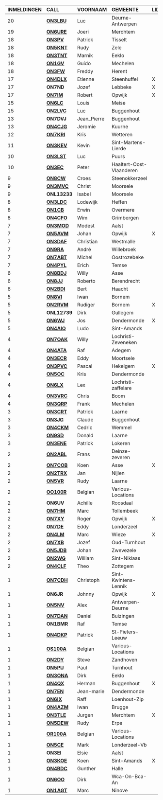 |INMELDINGEN|CALL|VOORNAAM|GEMEENTE|LID|
|:---|:---|:---|:---|:---|
|20|**<a href="https://www.qrz.com/db/on3lbu">ON3LBU</a>** | Luc | Deurne-Antwerpen |  |
|19|**<a href="https://www.qrz.com/db/on6ure">ON6URE</a>** | Joeri | Merchtem |  |
|18|**<a href="https://www.qrz.com/db/on3pv">ON3PV</a>** | Patrick | Tisselt |  |
|18|**<a href="https://www.qrz.com/db/on5knt">ON5KNT</a>** | Rudy | Zele |  |
|18|**<a href="https://www.qrz.com/db/on3tnt">ON3TNT</a>** | Marnik | Eeklo |  |
|18|**<a href="https://www.qrz.com/db/on1gv">ON1GV</a>** | Guido | Mechelen |  |
|18|**<a href="https://www.qrz.com/db/on3fw">ON3FW</a>** | Freddy | Herent |  |
|17|**<a href="https://www.qrz.com/db/on4dlx">ON4DLX</a>** | Etienne | Steenhuffel | X |
| 17 |**ON7ND**|Jozef|Lebbeke|X|
|17|**<a href="https://www.qrz.com/db/on7im">ON7IM</a>** | Robert | Opwijk | X |
|15|**<a href="https://www.qrz.com/db/on6lc">ON6LC</a>** | Louis | Meise |  |
|15|**<a href="https://www.qrz.com/db/on2lvc">ON2LVC</a>** | Luc | Buggenhout |  |
| 13 |**ON7DVJ**|Jean_Pierre|Buggenhout||
|13|**<a href="https://www.qrz.com/db/on4cjg">ON4CJG</a>** | Jeromie | Kuurne |  |
|12|**<a href="https://www.qrz.com/db/on7kri">ON7KRI</a>** | Kris | Wetteren |  |
|11|**<a href="https://www.qrz.com/db/on3kev">ON3KEV</a>** | Kevin | Sint-Martens-Lierde |  |
|10|**<a href="https://www.qrz.com/db/on3lst">ON3LST</a>** | Luc | Puurs |  |
|10|**<a href="https://www.qrz.com/db/on3ec">ON3EC</a>** | Peter | Haaltert-Oost-Vlaanderen |  |
|9|**<a href="https://www.qrz.com/db/on8cw">ON8CW</a>** | Croes | Steenokkerzeel |  |
|9|**<a href="https://www.qrz.com/db/on3mvc">ON3MVC</a>** | Christ | Moorsele |  |
| 9 |**ONL13233**|Isabel|Moorsele||
|8|**<a href="https://www.qrz.com/db/on3ldc">ON3LDC</a>** | Lodewijk | Heffen |  |
|8|**<a href="https://www.qrz.com/db/on1cb">ON1CB</a>** | Erwin | Overmere |  |
|8|**<a href="https://www.qrz.com/db/on4cfo">ON4CFO</a>** | Wim | Grimbergen |  |
|7|**<a href="https://www.qrz.com/db/on3mod">ON3MOD</a>** | Modest | Aalst |  |
|7|**<a href="https://www.qrz.com/db/on5avm">ON5AVM</a>** | Johan | Opwijk | X |
|7|**<a href="https://www.qrz.com/db/on3daf">ON3DAF</a>** | Christian | Westmalle |  |
|7|**<a href="https://www.qrz.com/db/on9ra">ON9RA</a>** | André | Willebroek |  |
|7|**<a href="https://www.qrz.com/db/on7abt">ON7ABT</a>** | Michel | Oostrozebeke |  |
|7|**<a href="https://www.qrz.com/db/on4pyl">ON4PYL</a>** | Erich | Temse |  |
|6|**<a href="https://www.qrz.com/db/on8bdj">ON8BDJ</a>** | Willy | Asse |  |
|6|**<a href="https://www.qrz.com/db/on8jj">ON8JJ</a>** | Roberto | Berendrecht |  |
|6|**<a href="https://www.qrz.com/db/on2bdi">ON2BDI</a>** | Bert | Haacht |  |
|5|**<a href="https://www.qrz.com/db/on8vi">ON8VI</a>** | Iwan | Bornem |  |
|5|**<a href="https://www.qrz.com/db/on2rvm">ON2RVM</a>** | Rudiger | Bornem | X |
| 5 |**ONL12739**|Dirk|Gullegem||
|5|**<a href="https://www.qrz.com/db/on6wj">ON6WJ</a>** | Jos | Dendermonde | X |
|5|**<a href="https://www.qrz.com/db/on4aio">ON4AIO</a>** | Ludo | Sint-Amands |  |
|4|**<a href="https://www.qrz.com/db/on7oak">ON7OAK</a>** | Willy | Lochristi-Zeveneken |  |
|4|**<a href="https://www.qrz.com/db/on4ata">ON4ATA</a>** | Raf | Adegem |  |
|4|**<a href="https://www.qrz.com/db/on3ecr">ON3ECR</a>** | Eddy | Moortsele |  |
|4|**<a href="https://www.qrz.com/db/on3pvc">ON3PVC</a>** | Pascal | Hekelgem | X |
|4|**<a href="https://www.qrz.com/db/on5oc">ON5OC</a>** | Kris | Dendermonde |  |
|4|**<a href="https://www.qrz.com/db/on6lx">ON6LX</a>** | Lex | Lochristi-zaffelare |  |
|4|**<a href="https://www.qrz.com/db/on3vrc">ON3VRC</a>** | Chris | Boom |  |
|4|**<a href="https://www.qrz.com/db/on3qrp">ON3QRP</a>** | Frank | Mechelen |  |
|3|**<a href="https://www.qrz.com/db/on3crt">ON3CRT</a>** | Patrick | Laarne |  |
|3|**<a href="https://www.qrz.com/db/on3jg">ON3JG</a>** | Claude | Buggenhout |  |
|3|**<a href="https://www.qrz.com/db/on4ckm">ON4CKM</a>** | Cedric | Wemmel |  |
|3|**<a href="https://www.qrz.com/db/on9sd">ON9SD</a>** | Donald | Laarne |  |
|3|**<a href="https://www.qrz.com/db/on3ene">ON3ENE</a>** | Patrick | Lokeren |  |
|2|**<a href="https://www.qrz.com/db/on2abl">ON2ABL</a>** | Frans | Deinze-zeveren |  |
|2|**<a href="https://www.qrz.com/db/on7cob">ON7COB</a>** | Koen | Asse | X |
|2|**<a href="https://www.qrz.com/db/on2trx">ON2TRX</a>** | Jan | Nijlen |  |
|2|**<a href="https://www.qrz.com/db/on5vr">ON5VR</a>** | Rudy | Laarne |  |
|2|**<a href="https://www.qrz.com/db/oo100r">OO100R</a>** | Belgian | Various-Locations |  |
| 2 |**ON6UV**|Achille|Roosdaal||
|2|**<a href="https://www.qrz.com/db/on7hm">ON7HM</a>** | Marc | Tollembeek |  |
|2|**<a href="https://www.qrz.com/db/on7xy">ON7XY</a>** | Roger | Opwijk | X |
|2|**<a href="https://www.qrz.com/db/on7de">ON7DE</a>** | Eddy | Londerzeel |  |
|2|**<a href="https://www.qrz.com/db/on4lm">ON4LM</a>** | Marc | Wieze | X |
|2|**<a href="https://www.qrz.com/db/on7xb">ON7XB</a>** | Jozef | Oud-Turnhout |  |
|2|**<a href="https://www.qrz.com/db/on5jdb">ON5JDB</a>** | Johan | Zwevezele |  |
|2|**<a href="https://www.qrz.com/db/on2wg">ON2WG</a>** | William | Sint-Niklaas |  |
|2|**<a href="https://www.qrz.com/db/on4clf">ON4CLF</a>** | Theo | Zottegem |  |
|1|**<a href="https://www.qrz.com/db/on7cdh">ON7CDH</a>** | Christoph | Sint-Kwintens-Lennik |  |
| 1 |**ON6JR**|Johnny|Opwijk|X|
|1|**<a href="https://www.qrz.com/db/on5nv">ON5NV</a>** | Alex | Antwerpen-Deurne |  |
|1|**<a href="https://www.qrz.com/db/on7dan">ON7DAN</a>** | Daniel | Buizingen |  |
| 1 |**ON1BMR**|Raf|Temse||
|1|**<a href="https://www.qrz.com/db/on4dkp">ON4DKP</a>** | Patrick | St-Pieters-Leeuw |  |
|1|**<a href="https://www.qrz.com/db/os100a">OS100A</a>** | Belgian | Various-Locations |  |
|1|**<a href="https://www.qrz.com/db/on2dy">ON2DY</a>** | Steve | Zandhoven |  |
|1|**<a href="https://www.qrz.com/db/on5pu">ON5PU</a>** | Paul | Turnhout |  |
|1|**<a href="https://www.qrz.com/db/on3ona">ON3ONA</a>** | Dirk | Eeklo |  |
|1|**<a href="https://www.qrz.com/db/on4qx">ON4QX</a>** | Herman | Buggenhout | X |
|1|**<a href="https://www.qrz.com/db/on7en">ON7EN</a>** | Jean-marie | Dendermonde |  |
|1|**<a href="https://www.qrz.com/db/on6ix">ON6IX</a>** | Raff | Loenhout-Zip |  |
|1|**<a href="https://www.qrz.com/db/on4azm">ON4AZM</a>** | Iwan | Brugge |  |
|1|**<a href="https://www.qrz.com/db/on3tle">ON3TLE</a>** | Jurgen | Merchtem | X |
|1|**<a href="https://www.qrz.com/db/on5dew">ON5DEW</a>** | Rudy | Erpe |  |
|1|**<a href="https://www.qrz.com/db/or100a">OR100A</a>** | Belgian | Various-Locations |  |
|1|**<a href="https://www.qrz.com/db/on5ce">ON5CE</a>** | Mark | Londerzeel-Vb |  |
|1|**<a href="https://www.qrz.com/db/on3ei">ON3EI</a>** | Elsie | Aalst |  |
|1|**<a href="https://www.qrz.com/db/on3koe">ON3KOE</a>** | Koen | Sint-Amands | X |
|1|**<a href="https://www.qrz.com/db/on4bdc">ON4BDC</a>** | Gunther | Halle |  |
|1|**<a href="https://www.qrz.com/db/on6oo">ON6OO</a>** | Dirk | Wca-On-Bca-An |  |
|1|**<a href="https://www.qrz.com/db/on1agt">ON1AGT</a>** | Marc | Ninove |  |
